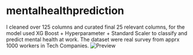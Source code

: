 # mentalhealthprediction
I cleaned over 125 columns and curated final 25 relevant columns, for the model used  XG Boost + Hyperparameter + Standard Scaler to classify and predict mental health at work. The dataset were real survey from apprx 1000 workers in Tech Companies.
![Preview](https://i.ibb.co/CJwGTMr/mentalheath.png)
